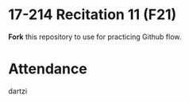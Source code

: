 # 17-214 Recitation 11 (F21)
**Fork** this repository to use for practicing Github flow.

# Attendance
dartzi